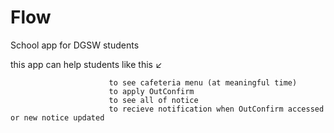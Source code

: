 # Flow

School app for DGSW students

this app can help students like this ↙

                          to see cafeteria menu (at meaningful time)
                          to apply OutConfirm            
                          to see all of notice
                          to recieve notification when OutConfirm accessed or new notice updated
                           
